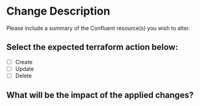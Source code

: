 # Change Description

Please include a summary of the Confluent resource(s) you wish to alter.

##  Select the expected terraform action below:

- [ ] Create
- [ ] Update
- [ ] Delete

## What will be the impact of the applied changes?
